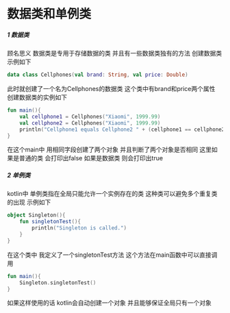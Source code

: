 # 数据类和单例类

##### 1 数据类

顾名思义 数据类是专用于存储数据的类 并且有一些数据类独有的方法 创建数据类示例如下

```kotlin
data class Cellphones(val brand: String, val price: Double)
```

此时就创建了一个名为Cellphones的数据类 这个类中有brand和price两个属性 创建数据类的实例如下

```kotlin
fun main(){
    val cellphone1 = Cellphones("Xiaomi", 1999.99)
    val cellphone2 = Cellphones("Xiaomi", 1999.99)
    println("Cellphone1 equals Cellphone2 " + (cellphone1 == cellphone2))
}
```

在这个main中 用相同字段创建了两个对象 并且判断了两个对象是否相同 这里如果是普通的类 会打印出false 如果是数据类 则会打印出true

##### 2 单例类

kotlin中 单例类指在全局只能允许一个实例存在的类 这种类可以避免多个重复类的出现 示例如下

```kotlin
object Singleton(){
	fun singletonTest(){
		println("Singleton is called.")
	}
}
```

在这个类中 我定义了一个singletonTest方法 这个方法在main函数中可以直接调用

```kotlin
fun main(){
	Singleton.singletonTest()
}
```

如果这样使用的话 kotlin会自动创建一个对象 并且能够保证全局只有一个对象
